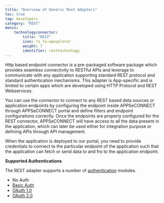 ```yaml
---
title: "Overview of Generic Rest Adapters"
toc: true
tag: developers
category: "REST"
menus: 
    technologyconnector:
        title: "REST"
        icon: fa fa-wpexplorer
        weight: 7
        identifier: resttechnology
---
```


Http based endpoint connector is a pre-packaged software package which provides seamless connectivity to RESTful APIs and leverage to communicate with any application 
supporting standard REST protocol and standard authentication mechanisms. This adapter is App-specific and is limited to certain apps which are developed using HTTP Protocol 
and REST Webservices. 

You can use the connector to connect to any REST based data sources or application endpoints by configuring the endpoint inside 
APPSeCONNECT through APPSeCONNECT portal and define filters and endpoint configurations correctly. Once the endpoints are properly 
configured for the REST connector, APPSeCONNECT will have access to all the data present in the application, which can later be used either 
for integration purpose or defining APIs through API management.

When the application is deployed to our portal, you need to provide credentials to connect to the particular endpoint of the 
application such that the application can fetch or send data to and fro to the application endpoint. 

**Supported Authentications**

The REST adapter supports a number of [authentication]() modules. 

- No Auth
- [Basic Auth]()
- [OAuth 1.0]()
- [OAuth 2.0]()